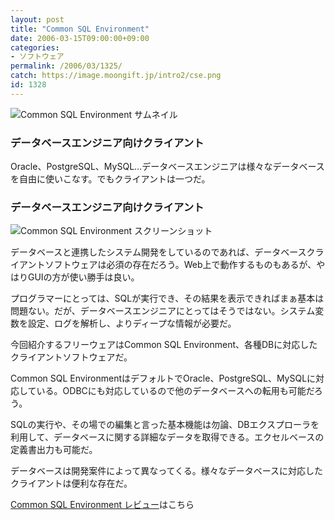 ```yaml
---
layout: post
title: "Common SQL Environment"
date: 2006-03-15T09:00:00+09:00
categories:
- ソフトウェア
permalink: /2006/03/1325/
catch: https://image.moongift.jp/intro2/cse.png
id: 1328
---
```

 ![Common SQL Environment サムネイル](https://image.moongift.jp/intro2/cse.t.png "Common SQL Environment サムネイル")
  

### データベースエンジニア向けクライアント
  
Oracle、PostgreSQL、MySQL…データベースエンジニアは様々なデータベースを自由に使いこなす。でもクライアントは一つだ。  
<!--more-->  

### データベースエンジニア向けクライアント
  

![Common SQL Environment スクリーンショット](https://image.moongift.jp/intro2/cse.png "Common SQL Environment スクリーンショット")

  

データベースと連携したシステム開発をしているのであれば、データベースクライアントソフトウェアは必須の存在だろう。Web上で動作するものもあるが、やはりGUIの方が使い勝手は良い。

  

プログラマーにとっては、SQLが実行でき、その結果を表示できればまぁ基本は問題ない。だが、データベースエンジニアにとってはそうではない。システム変数を設定、ログを解析し、よりディープな情報が必要だ。

  

今回紹介するフリーウェアはCommon SQL Environment、各種DBに対応したクライアントソフトウェアだ。

  

Common SQL EnvironmentはデフォルトでOracle、PostgreSQL、MySQLに対応している。ODBCにも対応しているので他のデータベースへの転用も可能だろう。

  

SQLの実行や、その場での編集と言った基本機能は勿論、DBエクスプローラを利用して、データベースに関する詳細なデータを取得できる。エクセルベースの定義書出力も可能だ。

  

データベースは開発案件によって異なってくる。様々なデータベースに対応したクライアントは便利な存在だ。

  

[Common SQL Environment レビュー](http://fw.moongift.jp/review/i-1332.html)はこちら

